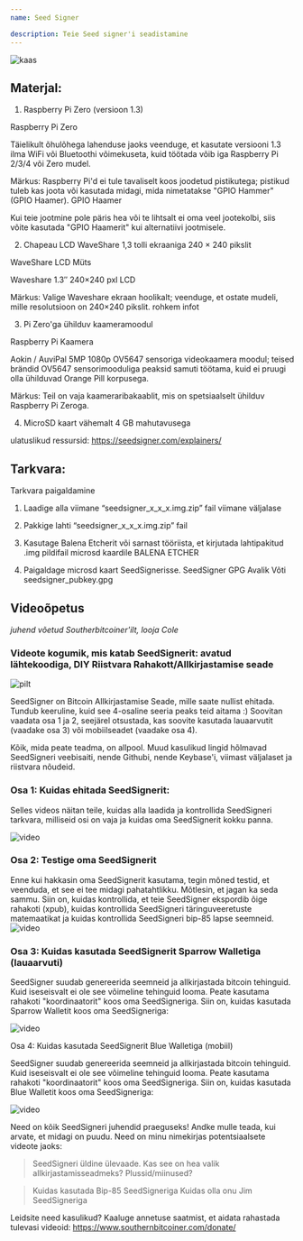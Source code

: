```yaml
---
name: Seed Signer

description: Teie Seed signer'i seadistamine
---
```


![kaas](assets/cover.webp)

## Materjal:

1. Raspberry Pi Zero (versioon 1.3)

Raspberry Pi Zero

Täielikult õhulõhega lahenduse jaoks veenduge, et kasutate versiooni 1.3 ilma WiFi või Bluetoothi võimekuseta, kuid töötada võib iga Raspberry Pi 2/3/4 või Zero mudel.

Märkus: Raspberry Pi'd ei tule tavaliselt koos joodetud pistikutega; pistikud tuleb kas joota või kasutada midagi, mida nimetatakse "GPIO Hammer" (GPIO Haamer).
GPIO Haamer

Kui teie jootmine pole päris hea või te lihtsalt ei oma veel jootekolbi, siis võite kasutada "GPIO Haamerit" kui alternatiivi jootmisele.

2. Chapeau LCD WaveShare 1,3 tolli ekraaniga 240 × 240 pikslit

WaveShare LCD Müts

Waveshare 1.3″ 240×240 pxl LCD

Märkus: Valige Waveshare ekraan hoolikalt; veenduge, et ostate mudeli, mille resolutsioon on 240×240 pikslit.
rohkem infot

3. Pi Zero'ga ühilduv kaameramoodul

Raspberry Pi Kaamera

Aokin / AuviPal 5MP 1080p OV5647 sensoriga videokaamera moodul; teised brändid OV5647 sensorimooduliga peaksid samuti töötama, kuid ei pruugi olla ühilduvad Orange Pill korpusega.

Märkus: Teil on vaja kaameraribakaablit, mis on spetsiaalselt ühilduv Raspberry Pi Zeroga.

4. MicroSD kaart vähemalt 4 GB mahutavusega

ulatuslikud ressursid: https://seedsigner.com/explainers/

## Tarkvara:

Tarkvara paigaldamine

1. Laadige alla viimane “seedsigner_x_x_x.img.zip” fail
   viimane väljalase

2. Pakkige lahti “seedsigner_x_x_x.img.zip” fail

3. Kasutage Balena Etcherit või sarnast tööriista, et kirjutada lahtipakitud .img pildifail microsd kaardile
   BALENA ETCHER

4. Paigaldage microsd kaart SeedSignerisse.
   SeedSigner GPG Avalik Võti
   seedsigner_pubkey.gpg

## Videoõpetus

_juhend võetud Southerbitcoiner'ilt, looja Cole_

### Videote kogumik, mis katab SeedSignerit: avatud lähtekoodiga, DIY Riistvara Rahakott/Allkirjastamise seade

![pilt](assets/1.webp)

SeedSigner on Bitcoin Allkirjastamise Seade, mille saate nullist ehitada. Tundub keeruline, kuid see 4-osaline seeria peaks teid aitama :) Soovitan vaadata osa 1 ja 2, seejärel otsustada, kas soovite kasutada lauaarvutit (vaadake osa 3) või mobiilseadet (vaadake osa 4).

Kõik, mida peate teadma, on allpool. Muud kasulikud lingid hõlmavad SeedSigneri veebisaiti, nende Githubi, nende Keybase'i, viimast väljalaset ja riistvara nõudeid.

### Osa 1: Kuidas ehitada SeedSignerit:

Selles videos näitan teile, kuidas alla laadida ja kontrollida SeedSigneri tarkvara, milliseid osi on vaja ja kuidas oma SeedSignerit kokku panna.

![video](https://youtu.be/mGmNKYOXtxY)

### Osa 2: Testige oma SeedSignerit
Enne kui hakkasin oma SeedSignerit kasutama, tegin mõned testid, et veenduda, et see ei tee midagi pahatahtlikku. Mõtlesin, et jagan ka seda sammu. Siin on, kuidas kontrollida, et teie SeedSigner ekspordib õige rahakoti (xpub), kuidas kontrollida SeedSigneri täringuveeretuste matemaatikat ja kuidas kontrollida SeedSigneri bip-85 lapse seemneid.
![video](https://youtu.be/34W1IyTyXZE)

### Osa 3: Kuidas kasutada SeedSignerit Sparrow Walletiga (lauaarvuti)

SeedSigner suudab genereerida seemneid ja allkirjastada bitcoin tehinguid. Kuid iseseisvalt ei ole see võimeline tehinguid looma. Peate kasutama rahakoti "koordinaatorit" koos oma SeedSigneriga. Siin on, kuidas kasutada Sparrow Walletit koos oma SeedSigneriga:

![video](https://youtu.be/IQb8dh-VTOg)

Osa 4: Kuidas kasutada SeedSignerit Blue Walletiga (mobiil)

SeedSigner suudab genereerida seemneid ja allkirjastada bitcoin tehinguid. Kuid iseseisvalt ei ole see võimeline tehinguid looma. Peate kasutama rahakoti "koordinaatorit" koos oma SeedSigneriga. Siin on, kuidas kasutada Blue Walletit koos oma SeedSigneriga:

![video](https://youtu.be/x0Ee35Ct0r4)

Need on kõik SeedSigneri juhendid praeguseks! Andke mulle teada, kui arvate, et midagi on puudu. Need on minu nimekirjas potentsiaalsete videote jaoks:

> SeedSigneri üldine ülevaade. Kas see on hea valik allkirjastamisseadmeks? Plussid/miinused?

> Kuidas kasutada Bip-85 SeedSigneriga
> Kuidas olla onu Jim SeedSigneriga

Leidsite need kasulikud? Kaaluge annetuse saatmist, et aidata rahastada tulevasi videoid:
https://www.southernbitcoiner.com/donate/